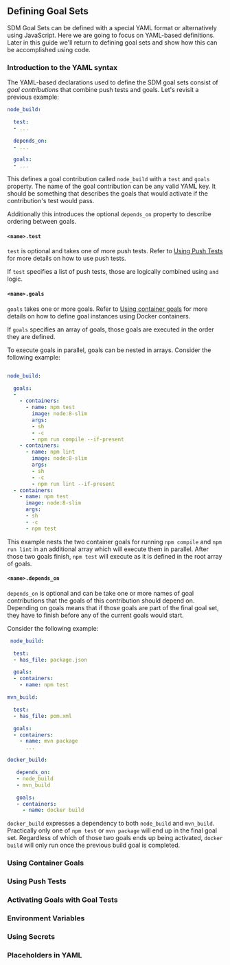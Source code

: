 ## Defining Goal Sets

SDM Goal Sets can be defined with a special YAML format or alternatively using
JavaScript. Here we are going to focus on YAML-based definitions. Later in this
guide we'll return to defining goal sets and show how this can be accomplished
using code.

### Introduction to the YAML syntax

The YAML-based declarations used to define the SDM goal sets consist of _goal
contributions_ that combine push tests and goals. Let's revisit a previous example:

```yaml
node_build:

  test:
  - ...

  depends_on:
  - ...

  goals:
  - ...
```

This defines a goal contribution called `node_build` with a `test` and `goals`
property. The name of the goal contribution can be any valid YAML key. It should
be something that describes the goals that would activate if the contribution's test
would pass.

Additionally this introduces the optional `depends_on` property to describe ordering
between goals.

#### `<name>.test`

`test` is optional and takes one of more push tests. Refer to [Using Push Tests]()
for more details on how to use push tests.

If `test` specifies a list of push tests, those are logically combined using `and`
logic.

#### `<name>.goals`

`goals` takes one or more goals. Refer to [Using container goals]() for more details
on how to define goal instances using Docker containers.

If `goals` specifies an array of goals, those goals are executed in the order they
are defined.

To execute goals in parallel, goals can be nested in arrays. Consider the following
example:

```yaml

node_build:

  goals:
  -
    - containers:
      - name: npm test
        image: node:8-slim
        args:
        - sh
        - -c
        - npm run compile --if-present
    - containers:
      - name: npm lint
        image: node:8-slim
        args:
        - sh
        - -c
        - npm run lint --if-present
  - containers:
    - name: npm test
      image: node:8-slim
      args:
      - sh
      - -c
      - npm test
```

This example nests the two container goals for running `npm compile` and `npm
run lint` in an additional array which will execute them in parallel. After
those two goals finish, `npm test` will execute as it is defined in the root
array of goals.

#### `<name>.depends_on`

`depends_on` is optional and can be take one or more names of goal contributions
that the goals of this contribution should depend on. Depending on goals means
that if those goals are part of the final goal set, they have to finish before
any of the current goals would start.

Consider the following example:

```yaml
 node_build:

  test:
  - has_file: package.json

  goals:
  - containers:
    - name: npm test

mvn_build:

  test:
  - has_file: pom.xml

  goals:
  - containers:
    - name: mvn package
      ...

docker_build:

   depends_on:
   - node_build
   - mvn_build

   goals:
   - containers:
     - name: docker build

```

`docker_build` expresses a dependency to both `node_build` and `mvn_build`.
Practically only one of `npm test` or `mvn package` will end up in the final
goal set. Regardless of which of those two goals ends up being activated,
`docker build` will only run once the previous build goal is completed.

### Using Container Goals
### Using Push Tests
### Activating Goals with Goal Tests
### Environment Variables
### Using Secrets
### Placeholders in YAML
